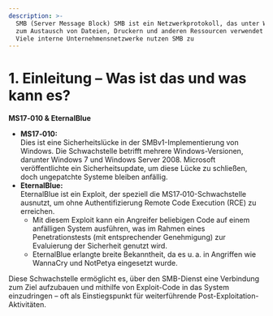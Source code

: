 ```yaml
---
description: >-
  SMB (Server Message Block) SMB ist ein Netzwerkprotokoll, das unter Windows
  zum Austausch von Dateien, Druckern und anderen Ressourcen verwendet wird.
  Viele interne Unternehmensnetzwerke nutzen SMB zu
---
```


# 1. Einleitung – Was ist das und was kann es?

**MS17‑010 & EternalBlue**

* **MS17‑010:**\
  Dies ist eine Sicherheitslücke in der SMBv1-Implementierung von Windows. Die Schwachstelle betrifft mehrere Windows-Versionen, darunter Windows 7 und Windows Server 2008. Microsoft veröffentlichte ein Sicherheitsupdate, um diese Lücke zu schließen, doch ungepatchte Systeme bleiben anfällig.
* **EternalBlue:**\
  EternalBlue ist ein Exploit, der speziell die MS17‑010-Schwachstelle ausnutzt, um ohne Authentifizierung Remote Code Execution (RCE) zu erreichen.
  * Mit diesem Exploit kann ein Angreifer beliebigen Code auf einem anfälligen System ausführen, was im Rahmen eines Penetrationstests (mit entsprechender Genehmigung) zur Evaluierung der Sicherheit genutzt wird.
  * EternalBlue erlangte breite Bekanntheit, da es u. a. in Angriffen wie WannaCry und NotPetya eingesetzt wurde.

Diese Schwachstelle ermöglicht es, über den SMB-Dienst eine Verbindung zum Ziel aufzubauen und mithilfe von Exploit-Code in das System einzudringen – oft als Einstiegspunkt für weiterführende Post-Exploitation-Aktivitäten.
